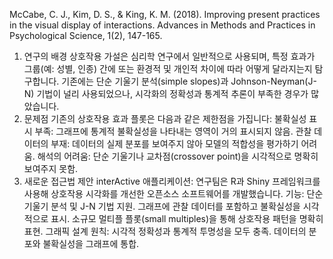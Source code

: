 McCabe, C. J., Kim, D. S., & King, K. M. (2018). Improving present practices in the visual display of interactions. 
Advances in Methods and Practices in Psychological Science, 1(2), 147-165.

1. 연구의 배경
상호작용 가설은 심리학 연구에서 일반적으로 사용되며, 특정 효과가 그룹(예: 성별, 인종) 간에 또는 환경적 및 개인적 차이에 따라 어떻게 달라지는지 탐구합니다.
기존에는 단순 기울기 분석(simple slopes)과 Johnson-Neyman(J-N) 기법이 널리 사용되었으나, 시각화의 정확성과 통계적 추론이 부족한 경우가 많았습니다.
2. 문제점
기존의 상호작용 효과 플롯은 다음과 같은 제한점을 가집니다:
불확실성 표시 부족: 그래프에 통계적 불확실성을 나타내는 영역이 거의 표시되지 않음.
관찰 데이터의 부재: 데이터의 실제 분포를 보여주지 않아 모델의 적합성을 평가하기 어려움.
해석의 어려움: 단순 기울기나 교차점(crossover point)을 시각적으로 명확히 보여주지 못함.
3. 새로운 접근법 제안
interActive 애플리케이션: 연구팀은 R과 Shiny 프레임워크를 사용해 상호작용 시각화를 개선한 오픈소스 소프트웨어를 개발했습니다.
기능:
단순 기울기 분석 및 J-N 기법 지원.
그래프에 관찰 데이터를 포함하고 불확실성을 시각적으로 표시.
소규모 멀티플 플롯(small multiples)을 통해 상호작용 패턴을 명확히 표현.
그래픽 설계 원칙:
시각적 정확성과 통계적 투명성을 모두 충족.
데이터의 분포와 불확실성을 그래프에 통합.
